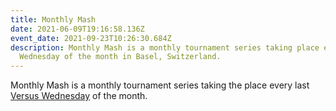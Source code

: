 ```yaml
---
title: Monthly Mash
date: 2021-06-09T19:16:58.136Z
event_date: 2021-09-23T10:26:30.684Z
description: Monthly Mash is a monthly tournament series taking place every last
  Wednesday of the month in Basel, Switzerland.
---
```

Monthly Mash is a monthly tournament series taking the place every last [Versus Wednesday](/versus-wednesdays) of the month.